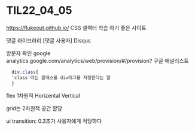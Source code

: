 # TIL22_04_05

https://flukeout.github.io/
CSS 셀렉터 학습 하기 좋은 사이트

댓글 라이브러리 [댓글 사용자] Disqus 

방문자 확인 google analytics.google.com/analytics/web/provision/#/provision? 구글 애널리스트  


```css
  div.class{
  'class'라는 클래스를 div태그를 지정한다는 말
  }
```
flex 1차원적 Horizental Vertical

grid는 2차원적 공간 할당

ui transition: 0.3초가 사용자에게 적당하다
